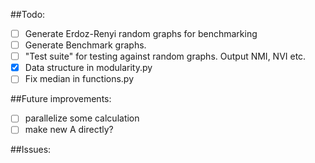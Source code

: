 ##Todo:
- [ ] Generate Erdoz-Renyi random graphs for benchmarking
- [ ] Generate Benchmark graphs.
- [ ] "Test suite" for testing against random graphs. Output NMI, NVI etc.
- [x] Data structure in modularity.py
- [ ] Fix median in functions.py

##Future improvements:
- [ ] parallelize some calculation
- [ ] make new A directly?

##Issues:
